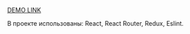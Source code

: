 [DEMO LINK](https://rustron.github.io/product_list/)

В проекте использованы: React, React Router, Redux, Eslint.
